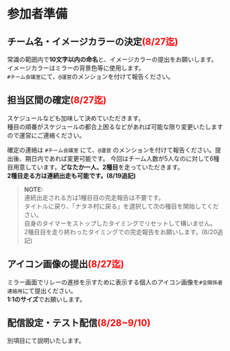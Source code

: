 # 参加者準備

## チーム名・イメージカラーの決定<span style="color:red;">(8/27迄)</span>

常識の範囲内で**10文字以内の命名**と、イメージカラーの提出をお願いします。  
イメージカラーはミラーの背景色等に使用します。  
`#チーム会議室`にて、`@運営`のメンションを付けて報告ください。

## 担当区間の確定<span style="color:red;">(8/27迄)</span>

スケジュールなども加味して決めていただきます。  
種目の順番がスケジュールの都合上困るなどがあれば可能な限り変更いたしますので運営にご連絡ください。  
  
確定の連絡は `#チーム会議室` にて、`@運営` のメンションを付けて報告ください。提出後、期日内であれば変更可能です。
今回はチーム人数が5人なのに対して6種目用意しています。**どなたか一人、2種目**を走っていただきます。  
**2種目走る方は連続出走も可能です。(8/19追記)**  
> **NOTE:**  
> 連続出走される方は1種目目の完走報告は不要です。  
> タイトルに戻り、「ナタネ村に戻る」を選択して次の種目を開始してください。  
> 自身のタイマーをストップしたタイミングでリセットして構いません。  
> 2種目目を走り終わったタイミングでの完走報告をお願いします。(8/20追記)

## アイコン画像の提出<span style="color:red;">(8/27迄)</span>

ミラー画面でリレーの進捗を示すために表示する個人のアイコン画像を`#⁠全関係者連絡用`にて提出ください。  
**1:1のサイズ**でお願いします。  

## 配信設定・テスト配信<span style="color:red;">(8/28~9/10)</span>

別項目にて説明いたします。
